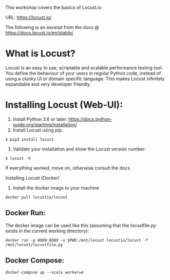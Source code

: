 This workshop covers the basics of Locust.io

URL: https://locust.io/

The following is an excerpt from the docs @ https://docs.locust.io/en/stable/

What is Locust?
===============

Locust is an easy to use, scriptable and scalable performance testing tool.
You define the behaviour of your users in regular Python code, instead of using a clunky UI or domain specific language.
This makes Locust infinitely expandable and very developer friendly.

Installing Locust (Web-UI):
===========================

1. Install Python 3.6 or later: https://docs.python-guide.org/starting/installation/
2. Install Locust using pip.

`$ pip3 install locust`

3. Validate your installation and show the Locust version number:

`$ locust -V`

If everything worked, move on, otherwise consult the docs


Installing Locust (Docker)

1. Install the docker image to your machine

`docker pull locustio/locust`

Docker Run:
-----------

The docker image can be used like this (assuming that the locustfile.py exists in the current working directory):

`docker run -p 8089:8089 -v $PWD:/mnt/locust locustio/locust -f /mnt/locust/locustfile.py`

Docker Compose:
---------------

`docker-compose up --scale worker=4`

 

 
